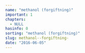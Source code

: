 ```yaml
---
name: "methanol (forgiftning)"
important: 1
chapters:  
  - NULL
hasinfo: 0
sorting: "methanol (forgiftning)"
slug: methanol--forgiftning-
date: "2016-06-05"
---
```



